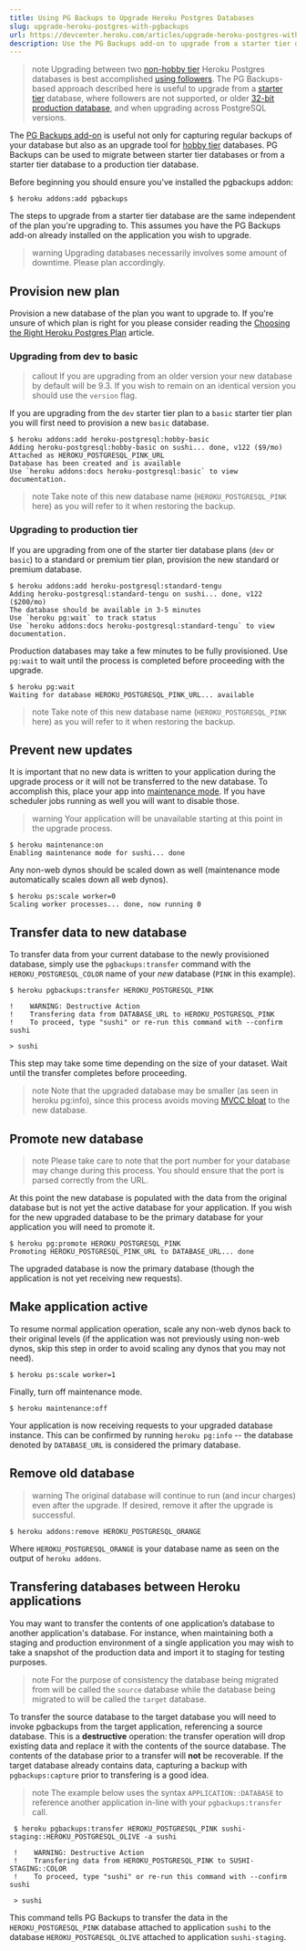 ```yaml
---
title: Using PG Backups to Upgrade Heroku Postgres Databases
slug: upgrade-heroku-postgres-with-pgbackups
url: https://devcenter.heroku.com/articles/upgrade-heroku-postgres-with-pgbackups
description: Use the PG Backups add-on to upgrade from a starter tier database plan to a production tier plan.
---
```


>note
>Upgrading between two [non-hobby tier](heroku-postgres-plans#standard-tier) Heroku Postgres databases is best accomplished [using followers](heroku-postgres-follower-databases#database-upgrades-and-migrations-with-changeovers). The PG Backups-based approach described here is useful to upgrade from a [starter tier](heroku-postgres-plans#standard-tier) database, where followers are not supported, or older [32-bit production database](postgres-logs-errors#this-database-does-not-support-forking-and-following), and when upgrading across PostgreSQL versions.

The [PG Backups add-on](https://addons.heroku.com/pgbackups) is useful not only for capturing regular backups of your database but also as an upgrade tool for [hobby tier](heroku-postgres-plans#hobby-tier) databases. PG Backups can be used to migrate between starter tier databases or from a starter tier database to a production tier database. 

Before beginning you should ensure you've installed the pgbackups addon:

```term
$ heroku addons:add pgbackups
```

The steps to upgrade from a starter tier database are the same independent of the plan you're upgrading to. This assumes you have the PG Backups add-on already installed on the application you wish to upgrade.

>warning
>Upgrading databases necessarily involves some amount of downtime. Please plan accordingly.

## Provision new plan

Provision a new database of the plan you want to upgrade to. If you're unsure of which plan is right for you please consider reading the [Choosing the Right Heroku Postgres Plan](heroku-postgres-plans) article.

### Upgrading from dev to basic

>callout
>If you are upgrading from an older version your new database by default will be 9.3. If you wish to remain on an identical version you should use the `version` flag.

If you are upgrading from the `dev` starter tier plan to a `basic` starter tier plan you will first need to provision a new `basic` database.

```term
$ heroku addons:add heroku-postgresql:hobby-basic
Adding heroku-postgresql:hobby-basic on sushi... done, v122 ($9/mo)
Attached as HEROKU_POSTGRESQL_PINK_URL
Database has been created and is available
Use `heroku addons:docs heroku-postgresql:basic` to view documentation.
```

>note
>Take note of this new database name (`HEROKU_POSTGRESQL_PINK` here) as you will refer to it when restoring the backup.

### Upgrading to production tier

If you are upgrading from one of the starter tier database plans (`dev` or `basic`) to a standard or premium tier plan, provision the new standard or premium database.

```term
$ heroku addons:add heroku-postgresql:standard-tengu
Adding heroku-postgresql:standard-tengu on sushi... done, v122 ($200/mo)
The database should be available in 3-5 minutes
Use `heroku pg:wait` to track status
Use `heroku addons:docs heroku-postgresql:standard-tengu` to view documentation.
```

Production databases may take a few minutes to be fully provisioned. Use `pg:wait` to wait until the process is completed before proceeding with the upgrade.

```term
$ heroku pg:wait
Waiting for database HEROKU_POSTGRESQL_PINK_URL... available
```

>note
>Take note of this new database name (`HEROKU_POSTGRESQL_PINK` here) as you will refer to it when restoring the backup.

## Prevent new updates

It is important that no new data is written to your application during the upgrade process or it will not be transferred to the new database. To accomplish this, place your app into [maintenance mode](maintenance-mode). If you have scheduler jobs running as well you will want to disable those.

>warning
>Your application will be unavailable starting at this point in the upgrade process.

```term
$ heroku maintenance:on
Enabling maintenance mode for sushi... done
```

Any non-web dynos should be scaled down as well (maintenance mode automatically scales down all web dynos).

```term
$ heroku ps:scale worker=0
Scaling worker processes... done, now running 0
```

## Transfer data to new database

To transfer data from your current database to the newly provisioned database, simply use the `pgbackups:transfer` command with the 
`HEROKU_POSTGRESQL_COLOR` name of your *new* database (`PINK` in this example).
    
 ```term
 $ heroku pgbackups:transfer HEROKU_POSTGRESQL_PINK

 !    WARNING: Destructive Action
 !    Transfering data from DATABASE_URL to HEROKU_POSTGRESQL_PINK
 !    To proceed, type "sushi" or re-run this command with --confirm sushi

 > sushi
```

This step may take some time depending on the size of your dataset. Wait until the transfer completes before proceeding.

>note
>Note that the upgraded database may be smaller (as seen in heroku pg:info), since this process avoids moving [MVCC bloat](https://devcenter.heroku.com/articles/heroku-postgres-database-tuning) to the new database.

## Promote new database

>note
>Please take care to note that the port number for your database may change during this process. You should ensure that the port is parsed correctly from the URL.


At this point the new database is populated with the data from the original database but is not yet the active database for your application. If you wish for the new upgraded database to be the primary database for your application you will need to promote it.

```term
$ heroku pg:promote HEROKU_POSTGRESQL_PINK
Promoting HEROKU_POSTGRESQL_PINK_URL to DATABASE_URL... done
```

The upgraded database is now the primary database (though the application is not yet receiving new requests).

## Make application active

To resume normal application operation, scale any non-web dynos back to their original levels (if the application was not previously using non-web dynos, skip this step in order to avoid scaling any dynos that you may not need).

```term
$ heroku ps:scale worker=1    
```

Finally, turn off maintenance mode.

```term
$ heroku maintenance:off
```

Your application is now receiving requests to your upgraded database instance. This can be confirmed by running `heroku pg:info` -- the database denoted by `DATABASE_URL` is considered the primary database.

## Remove old database

>warning
>The original database will continue to run (and incur charges) even after the upgrade. If desired, remove it after the upgrade is successful.

```term
$ heroku addons:remove HEROKU_POSTGRESQL_ORANGE
```

Where `HEROKU_POSTGRESQL_ORANGE` is your database name as seen on the output of `heroku addons`.

## Transfering databases between Heroku applications

You may want to transfer the contents of one application’s database to another application's database. For instance, when maintaining both a staging and production environment of a single application you may wish to take a snapshot of the production data and import it to staging for testing purposes.

>note
>For the purpose of consistency the database being migrated from will be called the `source` database while the database being migrated to will be called the `target` database.

To transfer the source database to the target database you will need to invoke pgbackups from the target application, referencing a source database. This is a **destructive** operation: the transfer operation will drop existing data and replace it with the contents of the source database. The contents of the database prior to a transfer will **not** be recoverable. If the target database already contains data, capturing a backup with `pgbackups:capture` prior to transfering is a good idea.

>note
>The example below uses the syntax `APPLICATION::DATABASE` to reference another application in-line with your `pgbackups:transfer` call.

```term
 $ heroku pgbackups:transfer HEROKU_POSTGRESQL_PINK sushi-staging::HEROKU_POSTGRESQL_OLIVE -a sushi

 !    WARNING: Destructive Action
 !    Transfering data from HEROKU_POSTGRESQL_PINK to SUSHI-STAGING::COLOR
 !    To proceed, type "sushi" or re-run this command with --confirm sushi

 > sushi
```

This command tells PG Backups to transfer the data in the `HEROKU_POSTGRESQL_PINK` database attached to application `sushi` to the database `HEROKU_POSTGRESQL_OLIVE` attached to application `sushi-staging`. 